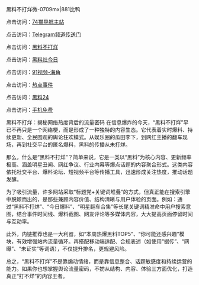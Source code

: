 黑料不打烊微-0709mx|881比鸭

点击访问：<a href="https://74mao.com/">74猫导航主站</a>

点击访问：<a href="https://74mao.com/">Telegram频道传送门</a>

点击访问：<a href="https://heiliao5s28gk.pages.dev ">黑料不打烊</a>

点击访问：<a href="https://heiliaoxrq8i9.pages.dev">黑料社今日</a>

点击访问：<a href="https://heiliao9wsbg3.pages.dev ">91视频-海角 </a>

点击访问：<a href="https://heiliaoryrhyu.pages.dev">热点事件</a>

点击访问：<a href="https://heiliaox6jgh3.pages.dev">黑料24</a>

点击访问：<a href="https://heiliaokof3cy.pages.dev">手机免费</a>

黑料不打烊：揭秘网络热度背后的流量密码
在信息爆炸的今天，“黑料不打烊”早已不再只是一个网络梗，而是形成了一种独特的内容生态。它代表着实时爆料、持续更新、全民围观的舆论狂欢模式。从娱乐圈的瓜田李下，到网红主播的翻车现场，再到社交平台的匿名爆料，黑料的传播从未打烊。

那么，什么是“黑料不打烊”？简单来说，它是一类以“黑料”为核心内容、更新频率极高、涵盖明星丑闻、网红争议、行业内幕等爆点话题的内容聚合形式。这类内容依托社交平台、爆料论坛、短视频平台等传播工具，迅速形成关注热度，推动话题发酵。

为了吸引流量，许多网站采取“标题党+关键词堆叠”的方式，但真正能在搜索引擎中脱颖而出的，是那些兼顾内容价值、结构清晰与用户体验的页面。例如：通过“黑料不打烊”、“今日爆料”、“明星翻车合集”等长尾关键词精准命中用户搜索意图，结合事件时间线、爆料截图、网友评论等多媒体内容，大大提高页面停留时间与互动率。

此外，内链推荐也是一大利器，如“本周热爆黑料TOP5”、“你可能还感兴趣”模块，有效增强站内流量循环。再搭配移动端适配、合规表述（如使用“据传”、“网曝”、“未证实”等词语），不仅提升排名，更规避风险。

总之，“黑料不打烊”不是靠煽动情绪，而是靠信息整合、话题敏感度和持续运营的能力。如果你也想掌握舆论流量密码，不妨从结构、内容、体验三方面优化，打造真正“打不烊”的内容王者。
